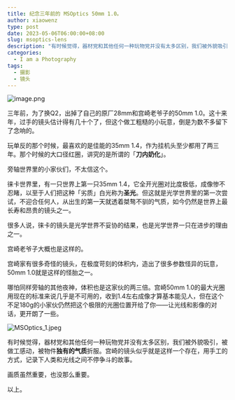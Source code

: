 ```yaml
---
title: 纪念三年前的 MSOptics 50mm 1.0。
author: xiaowenz
type: post
date: 2023-05-06T06:00:00+08:00
slug: msoptics-lens
description: "有时候觉得，器材党和其他任何一种玩物党并没有太多区别，我们被外貌吸引，被做工感动，被物件独有的气质折服。宫崎的镜头似乎就是这样一个存在，用手工的方式，记录下人类和光线之间不停争斗的故事。"
categories:
  - I am a Photography
tags:
  - 摄影
  - 镜头
---
```


![image.png](https://vip2.loli.io/2023/05/06/BTeLD2FWZwSoC1g.png)

三年前，为了换Q2，出掉了自己的原厂28mm和宫崎老爷子的50mm 1.0。这十来年，过手的镜头估计得有几十个了，但这个做工粗糙的小玩意，倒是为数不多留下了念响的。

玩单反的那个时候，最喜欢的是佳能的35mm 1.4，作为挂机头至少都用了两三年。那个时候的大口径红圈，讲究的是所谓的「**刀内奶化**」。

旁轴世界里的小家伙们，不太信这个。

徕卡世界里，有一只世界上第一只35mm 1.4，它全开光圈对比度极低，成像惨不忍睹，以至于人们把这种「劣质」白光称为**圣光**。但这就是光学世界里的第一次尝试，不迎合任何人，从出生的第一天就透着桀骜不驯的气质，如今仍然是世界上最长寿和昂贵的镜头之一。

很多人说，徕卡的镜头是光学世界不妥协的结果，也是光学世界一只在进步的理由之一。

宫崎老爷子大概也是这样的。

宫崎家有很多奇怪的镜头，在极度苛刻的体积内，造出了很多参数怪异的玩意，50mm 1.0就是这样的怪胎之一。

哪怕同样旁轴的其他夜神，体积也是这家伙的两三倍。宫崎50mm 1.0的最大光圈用现在的标准来说几乎是不可用的，收到1.4左右成像才算基本能见人，但在这个不足180g的小家伙仍然把这个极限的光圈位置开给了你——让光线和影像的对话，更开朗了一些。

![MSOptics_1.jpeg](https://vip2.loli.io/2023/05/06/t9O5CkcFJarumvR.jpg)

有时候觉得，器材党和其他任何一种玩物党并没有太多区别，我们被外貌吸引，被做工感动，被物件**独有的气质**折服。宫崎的镜头似乎就是这样一个存在，用手工的方式，记录下人类和光线之间不停争斗的故事。

画质虽然重要，也没那么重要。

以上。